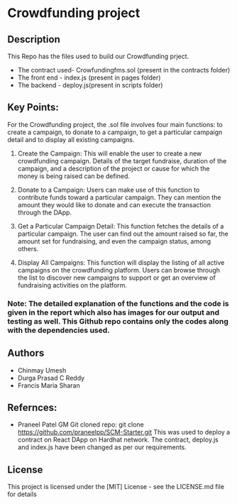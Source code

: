 # Crowdfunding project
## Description

This Repo has the files used to build our Crowdfunding prject.
* The contract used- Crowfundingfms.sol (present in the contracts folder)
* The front end - index.js (present in pages folder)
* The backend - deploy.js(present in scripts folder)

## Key Points:
For the Crowdfunding project, the .sol file involves 
four main functions: to create a campaign, to donate 
to a campaign, to get a particular campaign detail 
and to display all existing campaigns. 

1. Create the Campaign: This will enable the user 
to create a new crowdfunding campaign. Details of 
the target fundraise, duration of the campaign, and a 
description of the project or cause for which the 
money is being raised can be defined.

3. Donate to a Campaign: Users can make use of 
this function to contribute funds toward a particular 
campaign. They can mention the amount they would 
like to donate and can execute the transaction 
through the DApp.

4. Get a Particular Campaign Detail: This 
function fetches the details of a particular campaign. 
The user can find out the amount raised so far, the 
amount set for fundraising, and even the campaign 
status, among others.

5. Display All Campaigns: This function will 
display the listing of all active campaigns on the 
crowdfunding platform. Users can browse through 
the list to discover new campaigns to support or get 
an overview of fundraising activities on the 
platform.

### Note: The detailed explanation of the functions and the code is given in the report which also has images for our output and testing as well. This Github repo contains only the codes along with the dependencies used.


## Authors
* Chinmay Umesh
* Durga Prasad C Reddy
* Francis Maria Sharan

## Refernces: 

* Praneel Patel GM
Git cloned repo: git clone https://github.com/praneelpp/SCM-Starter.git
This was used to deploy a contract on React DApp on Hardhat network. The contract, deploy.js and index.js have been changed as per our requirements. 

## License

This project is licensed under the [MIT] License - see the LICENSE.md file for details
